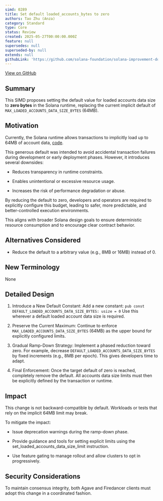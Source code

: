 ```yaml
---
simd: 0289
title: Set default loaded_accounts_bytes to zero
authors: Tao Zhu (Anza)
category: Standard
type: Core
status: Review
created: 2025-05-27T00:00:00.000Z
feature: null
supersedes: null
superseded-by: null
extends: null
githubLink: 'https://github.com/solana-foundation/solana-improvement-documents/pull/289'
---
```

[View on GitHub](https://github.com/solana-foundation/solana-improvement-documents/pull/289)


## Summary

This SIMD proposes setting the default value for loaded accounts data size to
**zero bytes** in the Solana runtime, replacing the current implicit default of
`MAX_LOADED_ACCOUNTS_DATA_SIZE_BYTES` (64MB).

## Motivation

Currently, the Solana runtime allows transactions to implicitly load up to 64MB
of account data, [code](https://github.com/anza-xyz/agave/blob/e9389a091f679c9e4595e4286091d1092f58f5dc/program-runtime/src/execution_budget.rs#L27-L30).

This generous default was intended to avoid accidental transaction failures
during development or early deployment phases. However, it introduces several
downsides:

- Reduces transparency in runtime constraints.

- Enables unintentional or excessive resource usage.

- Increases the risk of performance degradation or abuse.

By reducing the default to zero, developers and operators are required to
explicitly configure this budget, leading to safer, more predictable, and
better-controlled execution environments.

This aligns with broader Solana design goals to ensure deterministic resource
consumption and to encourage clear contract behavior.

## Alternatives Considered

- Reduce the default to a arbitrary value (e.g., 8MB or 16MB) instead of 0.

## New Terminology

None

## Detailed Design

1. Introduce a New Default Constant:
   Add a new constant:
   `pub const DEFAULT_LOADED_ACCOUNTS_DATA_SIZE_BYTES: usize = 0`
   Use this wherever a default loaded account data size is required.

2. Preserve the Current Maximum:
   Continue to enforce `MAX_LOADED_ACCOUNTS_DATA_SIZE_BYTES` (64MB) as the upper
bound for explicitly configured limits.

3. Gradual Ramp-Down Strategy:
   Implement a phased reduction toward zero. For example, decrease
`DEFAULT_LOADED_ACCOUNTS_DATA_SIZE_BYTES` by fixed increments (e.g., 8MB per
epoch). This gives developers time to adapt.

4. Final Enforcement:
   Once the target default of zero is reached, completely remove the default.
All accounts data size limits must then be explicitly defined by the
transaction or runtime.

## Impact

This change is not backward-compatible by default. Workloads or tests that
rely on the implicit 64MB limit may break.

To mitigate the impact:

- Issue deprecation warnings during the ramp-down phase.

- Provide guidance and tools for setting explicit limits using the
set_loaded_accounts_data_size_limit instruction.

- Use feature gating to manage rollout and allow clusters to opt in progressively.


## Security Considerations

To maintain consensus integrity, both Agave and Firedancer clients must adopt
this change in a coordinated fashion.

